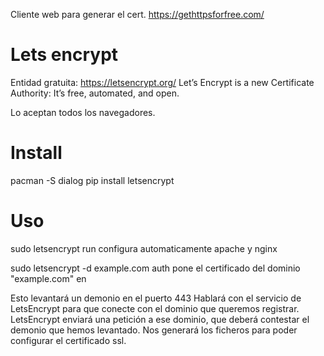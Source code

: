 Cliente web para generar el cert.
https://gethttpsforfree.com/

# Lets encrypt
Entidad gratuita: https://letsencrypt.org/
Let’s Encrypt is a new Certificate Authority: It’s free, automated, and open.

Lo aceptan todos los navegadores.

# Install
pacman -S dialog
pip install letsencrypt

# Uso
sudo letsencrypt run
  configura automaticamente apache y nginx

sudo letsencrypt -d example.com auth
  pone el certificado del dominio "example.com" en 

Esto levantará un demonio en el puerto 443
Hablará con el servicio de LetsEncrypt para que conecte con el dominio que queremos registrar.
LetsEncrypt enviará una petición a ese dominio, que deberá contestar el demonio que hemos levantado.
Nos generará los ficheros para poder configurar el certificado ssl.
